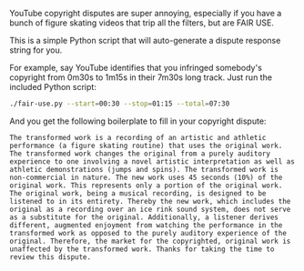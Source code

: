 YouTube copyright disputes are super annoying, especially if you have a bunch of figure skating videos that trip all the filters, but are FAIR USE.

This is a simple Python script that will auto-generate a dispute response string for you.

For example, say YouTube identifies that you infringed somebody's copyright from 0m30s to 1m15s in their 7m30s long track.
Just run the included Python script:

```bash
./fair-use.py --start=00:30 --stop=01:15 --total=07:30
```

And you get the following boilerplate to fill in your copyright dispute:
```
The transformed work is a recording of an artistic and athletic performance (a figure skating routine) that uses the original work. The transformed work changes the original from a purely auditory experience to one involving a novel artistic interpretation as well as athletic demonstrations (jumps and spins). The transformed work is non-commercial in nature. The new work uses 45 seconds (10%) of the original work. This represents only a portion of the original work. The original work, being a musical recording, is designed to be listened to in its entirety. Thereby the new work, which includes the original as a recording over an ice rink sound system, does not serve as a substitute for the original. Additionally, a listener derives different, augmented enjoyment from watching the performance in the transformed work as opposed to the purely auditory experience of the original. Therefore, the market for the copyrighted, original work is unaffected by the transformed work. Thanks for taking the time to review this dispute.
```
